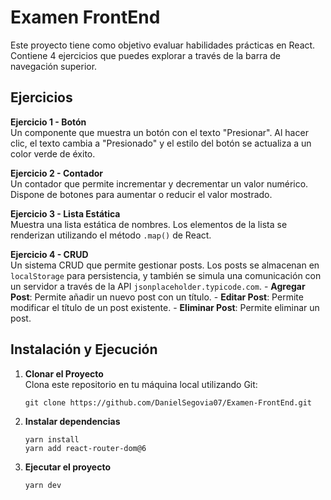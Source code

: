 # Examen FrontEnd

Este proyecto tiene como objetivo evaluar habilidades prácticas en React. Contiene 4 ejercicios que puedes explorar a través de la barra de navegación superior.

## Ejercicios

**Ejercicio 1 - Botón**  
Un componente que muestra un botón con el texto "Presionar". Al hacer clic, el texto cambia a "Presionado" y el estilo del botón se actualiza a un color verde de éxito.

**Ejercicio 2 - Contador**  
Un contador que permite incrementar y decrementar un valor numérico. Dispone de botones para aumentar o reducir el valor mostrado.

**Ejercicio 3 - Lista Estática**  
Muestra una lista estática de nombres. Los elementos de la lista se renderizan utilizando el método `.map()` de React.

**Ejercicio 4 - CRUD**  
Un sistema CRUD que permite gestionar posts. Los posts se almacenan en `localStorage` para persistencia, y también se simula una comunicación con un servidor a través de la API `jsonplaceholder.typicode.com`.
    - **Agregar Post**: Permite añadir un nuevo post con un título.
    - **Editar Post**: Permite modificar el título de un post existente.
    - **Eliminar Post**: Permite eliminar un post.

## Instalación y Ejecución

1. **Clonar el Proyecto**  
   Clona este repositorio en tu máquina local utilizando Git:
    ```
    git clone https://github.com/DanielSegovia07/Examen-FrontEnd.git
    ```
2. **Instalar dependencias**  
    ```
    yarn install
    yarn add react-router-dom@6
    ```
3. **Ejecutar el proyecto**  
    ```
    yarn dev
    ```


